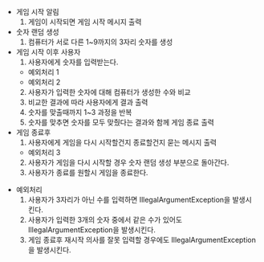 - 게임 시작 알림
    1) 게임이 시작되면 게임 시작 메시지 출력
- 숫자 랜덤 생성
    1) 컴퓨터가 서로 다른 1~9까지의 3자리 숫자를 생성
- 게임 시작 이후 사용자
    1) 사용자에게 숫자를 입력받는다.
    * 예외처리 1
    * 예외처리 2
    2) 사용자가 입력한 숫자에 대해 컴퓨터가 생성한 수와 비교
    3) 비교한 결과에 따라 사용자에게 결과 출력
    4) 숫자를 맞출때까지 1~3 과정을 반복
    5) 숫자를 맞추면 숫자를 모두 맞췄다는 결과와 함께 게임 종료 출력
- 게임 종료후
    1) 사용자에게 게임을 다시 시작할건지 종료할건지 묻는 메시지 출력
    * 예외처리 3
    2) 사용자가 게임을 다시 시작할 경우 숫자 랜덤 생성 부분으로 돌아간다.
    3) 사용자가 종료를 원할시 게임을 종료한다.

* 예외처리
    1) 사용자가 3자리가 아닌 수를 입력하면 IllegalArgumentException을 발생시킨다.
    2) 사용자가 입력한 3개의 숫자 중에서 같은 수가 있어도 IllegalArgumentException을 발생시킨다.
    3) 게임 종료후 재시작 의사를 잘못 입력할 경우에도 IllegalArgumentException을 발생시킨다.